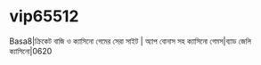 # vip65512
Basa8|ক্রিকেট বাজি ও ক্যাসিনো গেমের সেরা সাইট | অ্যাপ বোনাস সহ ক্যাসিনো গেমস|ব্যাড জেলি ক্যাসিনো|0620
